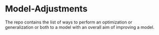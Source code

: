 # Model-Adjustments
The repo contains the list of ways to perform an optimization or generalization or both to a model with an overall aim of improving a model.
